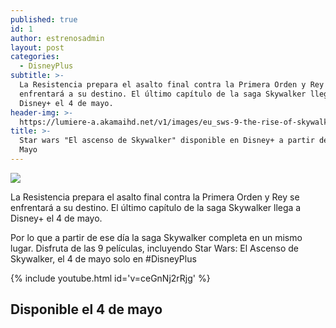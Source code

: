 ```yaml
---
published: true
id: 1
author: estrenosadmin
layout: post
categories:
  - DisneyPlus
subtitle: >-
  La Resistencia prepara el asalto final contra la Primera Orden y Rey se
  enfrentará a su destino. El último capítulo de la saga Skywalker llega a
  Disney+ el 4 de mayo.
header-img: >-
  https://lumiere-a.akamaihd.net/v1/images/eu_sws-9-the-rise-of-skywalker_ft_m_e116ee0e.jpeg?region=0,0,750,883
title: >-
  Star wars "El ascenso de Skywalker" disponible en Disney+ a partir del 4 de
  Mayo
---
```

![](https://lumiere-a.akamaihd.net/v1/images/eu_sws-9-the-rise-of-skywalker_ft_m_e116ee0e.jpeg?region=0,0,750,883)

La Resistencia prepara el asalto final contra la Primera Orden y Rey se enfrentará a su destino. El último capítulo de la saga Skywalker llega a Disney+ el 4 de mayo.
<!--break-->

Por lo que a partir de ese día la saga Skywalker completa en un mismo lugar. Disfruta de las 9 películas, incluyendo Star Wars: El Ascenso de Skywalker, el 4 de mayo solo en #DisneyPlus

{% include youtube.html id='v=ceGnNj2rRjg'  %}

## Disponible el 4 de mayo
